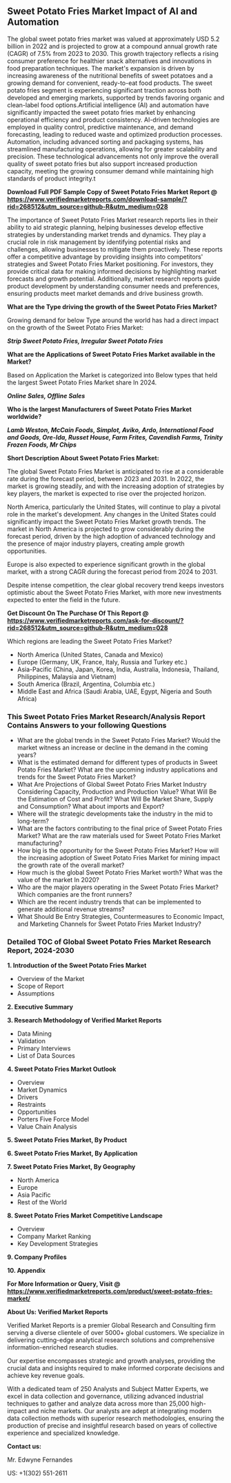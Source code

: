 <h2>Sweet Potato Fries Market Impact of AI and Automation</h2>The global sweet potato fries market was valued at approximately USD 5.2 billion in 2022 and is projected to grow at a compound annual growth rate (CAGR) of 7.5% from 2023 to 2030. This growth trajectory reflects a rising consumer preference for healthier snack alternatives and innovations in food preparation techniques. The market's expansion is driven by increasing awareness of the nutritional benefits of sweet potatoes and a growing demand for convenient, ready-to-eat food products. The sweet potato fries segment is experiencing significant traction across both developed and emerging markets, supported by trends favoring organic and clean-label food options.Artificial intelligence (AI) and automation have significantly impacted the sweet potato fries market by enhancing operational efficiency and product consistency. AI-driven technologies are employed in quality control, predictive maintenance, and demand forecasting, leading to reduced waste and optimized production processes. Automation, including advanced sorting and packaging systems, has streamlined manufacturing operations, allowing for greater scalability and precision. These technological advancements not only improve the overall quality of sweet potato fries but also support increased production capacity, meeting the growing consumer demand while maintaining high standards of product integrity.t</p><p id="" class=""><strong>Download Full PDF Sample Copy of Sweet Potato Fries Market Report @ <a href="https://www.verifiedmarketreports.com/download-sample/?rid=268512&utm_source=github-R&utm_medium=028" target="_blank">https://www.verifiedmarketreports.com/download-sample/?rid=268512&utm_source=github-R&utm_medium=028</a></strong></p><p>The importance of&nbsp;Sweet Potato Fries Market research reports lies in their ability to aid strategic planning, helping businesses develop effective strategies by understanding market trends and dynamics. They play a crucial role in risk management by identifying potential risks and challenges, allowing businesses to mitigate them proactively. These reports offer a competitive advantage by providing insights into competitors' strategies and Sweet Potato Fries Market positioning. For investors, they provide critical data for making informed decisions by highlighting market forecasts and growth potential. Additionally, market research reports guide product development by understanding consumer needs and preferences, ensuring products meet market demands and drive business growth.</p><p><strong>What are the&nbsp;Type driving the growth of the Sweet Potato Fries Market?</strong></p><p id="" class="">Growing demand for below Type around the world has had a direct impact on the growth of the Sweet Potato Fries Market:</p><em><strong>Strip Sweet Potato Fries, Irregular Sweet Potato Fries</strong></em></p><strong>What are the&nbsp;Applications&nbsp;of Sweet Potato Fries Market available in the Market?</strong></p><p id="" class="">Based on Application the Market is categorized into Below types that held the largest Sweet Potato Fries Market share In 2024.</p><em><strong>Online Sales, Offline Sales</strong></em></p><strong>Who is the largest Manufacturers of Sweet Potato Fries Market worldwide?</strong></p><p><em><strong>Lamb Weston, McCain Foods, Simplot, Aviko, Ardo, International Food and Goods, Ore-Ida, Russet House, Farm Frites, Cavendish Farms, Trinity Frozen Foods, Mr Chips</strong></em></p><p id="" class=""><strong>Short Description About Sweet Potato Fries Market:</strong></p><p>The global Sweet Potato Fries Market is anticipated to rise at a considerable rate during the forecast period, between 2023 and 2031. In 2022, the market is growing steadily, and with the increasing adoption of strategies by key players, the market is expected to rise over the projected horizon.</p><p>North America, particularly the United States, will continue to play a pivotal role in the market's development. Any changes in the United States could significantly impact the Sweet Potato Fries Market growth trends. The market in North America is projected to grow considerably during the forecast period, driven by the high adoption of advanced technology and the presence of major industry players, creating ample growth opportunities.</p><p>Europe is also expected to experience significant growth in the global market, with a strong CAGR during the forecast period from 2024 to 2031.</p><p>Despite intense competition, the clear global recovery trend keeps investors optimistic about the Sweet Potato Fries Market, with more new investments expected to enter the field in the future.</p><p id="" class=""><strong>Get Discount On The Purchase Of This Report @ <a href="https://www.verifiedmarketreports.com/ask-for-discount/?rid=268512&utm_source=github-R&utm_medium=028" target="_blank">https://www.verifiedmarketreports.com/ask-for-discount/?rid=268512&utm_source=github-R&utm_medium=028</a></strong></p>Which regions are leading the Sweet Potato Fries Market?</p><ul><li>North America (United States, Canada and Mexico)</li><li>Europe (Germany, UK, France, Italy, Russia and Turkey etc.)</li><li>Asia-Pacific (China, Japan, Korea, India, Australia, Indonesia, Thailand, Philippines, Malaysia and Vietnam)</li><li>South America (Brazil, Argentina, Columbia etc.)</li><li>Middle East and Africa (Saudi Arabia, UAE, Egypt, Nigeria and South Africa)</li></ul><h3 id="" class="">This Sweet Potato Fries Market Research/Analysis Report Contains Answers to your following Questions</h3><ul><li>What are the global trends in the Sweet Potato Fries Market? Would the market witness an increase or decline in the demand in the coming years?</li><li>What is the estimated demand for different types of products in Sweet Potato Fries Market? What are the upcoming industry applications and trends for the Sweet Potato Fries Market?</li><li>What Are Projections of Global Sweet Potato Fries Market Industry Considering Capacity, Production and Production Value? What Will Be the Estimation of Cost and Profit? What Will Be Market Share, Supply and Consumption? What about imports and Export?</li><li>Where will the strategic developments take the industry in the mid to long-term?</li><li>What are the factors contributing to the final price of Sweet Potato Fries Market? What are the raw materials used for Sweet Potato Fries Market manufacturing?</li><li>How big is the opportunity for the Sweet Potato Fries Market? How will the increasing adoption of Sweet Potato Fries Market for mining impact the growth rate of the overall market?</li><li>How much is the global Sweet Potato Fries Market worth? What was the value of the market In 2020?</li><li>Who are the major players operating in the Sweet Potato Fries Market? Which companies are the front runners?</li><li>Which are the recent industry trends that can be implemented to generate additional revenue streams?</li><li>What Should Be Entry Strategies, Countermeasures to Economic Impact, and Marketing Channels for Sweet Potato Fries Market Industry?</li></ul><h3 id="" class="">Detailed TOC of Global Sweet Potato Fries Market Research Report, 2024-2030</h3><p id="" class=""><strong>1. Introduction of the Sweet Potato Fries Market</strong></p><ul><li>Overview of the Market</li><li>Scope of Report</li><li>Assumptions</li></ul><p id="" class=""><strong>2. Executive Summary</strong></p><p id="" class=""><strong>3. Research Methodology of Verified Market Reports</strong></p><ul><li>Data Mining</li><li>Validation</li><li>Primary Interviews</li><li>List of Data Sources</li></ul><p id="" class=""><strong>4. Sweet Potato Fries Market Outlook</strong></p><ul><li>Overview</li><li>Market Dynamics</li><li>Drivers</li><li>Restraints</li><li>Opportunities</li><li>Porters Five Force Model</li><li>Value Chain Analysis</li></ul><p id="" class=""><strong>5. Sweet Potato Fries Market, By Product</strong></p><p id="" class=""><strong>6. Sweet Potato Fries Market, By Application</strong></p><p id="" class=""><strong>7. Sweet Potato Fries Market, By Geography</strong></p><ul><li>North America</li><li>Europe</li><li>Asia Pacific</li><li>Rest of the World</li></ul><p id="" class=""><strong>8. Sweet Potato Fries Market Competitive Landscape</strong></p><ul><li>Overview</li><li>Company Market Ranking</li><li>Key Development Strategies</li></ul><p id="" class=""><strong>9. Company Profiles</strong></p><p id="" class=""><strong>10. Appendix</strong></p><p id="" class=""><strong>For More Information or Query, Visit @ <a href="https://www.verifiedmarketreports.com/product/sweet-potato-fries-market/" target="_blank">https://www.verifiedmarketreports.com/product/sweet-potato-fries-market/</a></strong></p><p id="" class=""><strong>About Us: Verified Market Reports</strong></p><p id="" class="">Verified Market Reports is a premier Global Research and Consulting firm serving a diverse clientele of over 5000+ global customers. We specialize in delivering cutting-edge analytical research solutions and comprehensive information-enriched research studies.</p><p id="" class="">Our expertise encompasses strategic and growth analyses, providing the crucial data and insights required to make informed corporate decisions and achieve key revenue goals.</p><p id="" class="">With a dedicated team of 250 Analysts and Subject Matter Experts, we excel in data collection and governance, utilizing advanced industrial techniques to gather and analyze data across more than 25,000 high-impact and niche markets. Our analysts are adept at integrating modern data collection methods with superior research methodologies, ensuring the production of precise and insightful research based on years of collective experience and specialized knowledge.</p><p id="" class=""><strong>Contact us:</strong></p><p id="" class="">Mr. Edwyne Fernandes</p><p id="" class="">US: +1(302) 551-2611</p>